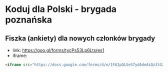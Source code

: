# Koduj dla Polski - brygada poznańska

## Fiszka (ankiety) dla nowych członków brygady

* link: https://goo.gl/forms/tycPs53Lp6Ltsres1
* iframe:
```html
<iframe src="https://docs.google.com/forms/d/e/1FAIpQLSeS7ydAdeAiQz3lG24dE0ewCl5slgwrJ1LlERn50FH11C0S9Q/viewform?embedded=true" width="760" height="500" frameborder="0" marginheight="0" marginwidth="0">Ładowanie...</iframe>
```

